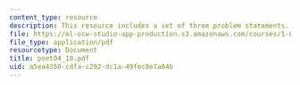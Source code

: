 ```yaml
---
content_type: resource
description: This resource includes a set of three problem statements.
file: https://ol-ocw-studio-app-production.s3.amazonaws.com/courses/1-050-solid-mechanics-fall-2004/a5ea4350cdfac292dc1a49fec8e7a84b_pset04_10.pdf
file_type: application/pdf
resourcetype: Document
title: pset04_10.pdf
uid: a5ea4350-cdfa-c292-dc1a-49fec8e7a84b
---
```

